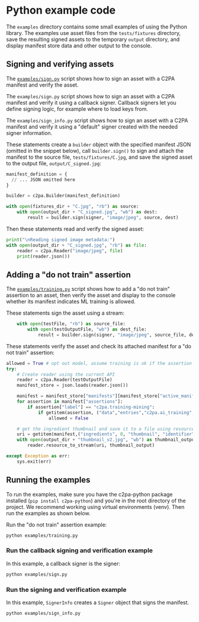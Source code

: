 # Python example code 

The `examples` directory contains some small examples of using the Python library.
The examples use asset files from the `tests/fixtures` directory, save the resulting signed assets to the temporary `output` directory, and display manifest store data and other output to the console.

## Signing and verifying assets

The [`examples/sign.py`](https://github.com/contentauth/c2pa-python/blob/main/examples/sign.py) script shows how to sign an asset with a C2PA manifest and verify the asset.


The `examples/sign.py` script shows how to sign an asset with a C2PA manifest and verify it using a callback signer. Callback signers let you define signing logic, for example where to load keys from.

The `examples/sign_info.py` script shows how to sign an asset with a C2PA manifest and verify it using a "default" signer created with the needed signer information.

These statements create a `builder` object with the specified manifest JSON (omitted in the snippet below), call `builder.sign()` to sign and attach the manifest to the source file, `tests/fixtures/C.jpg`, and save the signed asset to the output file, `output/C_signed.jpg`:

```py
manifest_definition = {
  // ... JSON omitted here
}

builder = c2pa.Builder(manifest_definition)

with open(fixtures_dir + "C.jpg", "rb") as source:
    with open(output_dir + "C_signed.jpg", "wb") as dest:
        result = builder.sign(signer, "image/jpeg", source, dest)
```

Then these statements read and verify the signed asset:

```py
print("\nReading signed image metadata:")
with open(output_dir + "C_signed.jpg", "rb") as file:
    reader = c2pa.Reader("image/jpeg", file)
    print(reader.json())
```

## Adding a "do not train" assertion

The [`examples/training.py`](https://github.com/contentauth/c2pa-python/blob/main/examples/training.py) script shows how to add a "do not train" assertion to an asset, then verify the asset and display to the console whether its manifest indicates ML training is allowed.

These statements sign the asset using a stream:

```py
    with open(testFile, "rb") as source_file:
        with open(testOutputFile, "wb") as dest_file:
            result = builder.sign(signer, "image/jpeg", source_file, dest_file)
```

These statements verify the asset and check its attached manifest for a "do not train" assertion:

```py
allowed = True # opt out model, assume training is ok if the assertion doesn't exist
try:
    # Create reader using the current API
    reader = c2pa.Reader(testOutputFile)
    manifest_store = json.loads(reader.json())

    manifest = manifest_store["manifests"][manifest_store["active_manifest"]]
    for assertion in manifest["assertions"]:
        if assertion["label"] == "c2pa.training-mining":
            if getitem(assertion, ("data","entries","c2pa.ai_training","use")) == "notAllowed":
                allowed = False

    # get the ingredient thumbnail and save it to a file using resource_to_stream
    uri = getitem(manifest,("ingredients", 0, "thumbnail", "identifier"))
    with open(output_dir + "thumbnail_v2.jpg", "wb") as thumbnail_output:
        reader.resource_to_stream(uri, thumbnail_output)

except Exception as err:
    sys.exit(err)
```

## Running the examples

To run the examples, make sure you have the c2pa-python package installed (`pip install c2pa-python`) and you're in the root directory of the project. We recommend working using virtual environments (venv). Then run the examples as shown below.

Run the "do not train" assertion example:

```bash
python examples/training.py
```

### Run the callback signing and verification example

In this example, a callback signer is the signer:

```bash
python examples/sign.py
```

### Run the signing and verification example

In this example, `SignerInfo` creates a `Signer` object that signs the manifest.

```bash
python examples/sign_info.py
```
